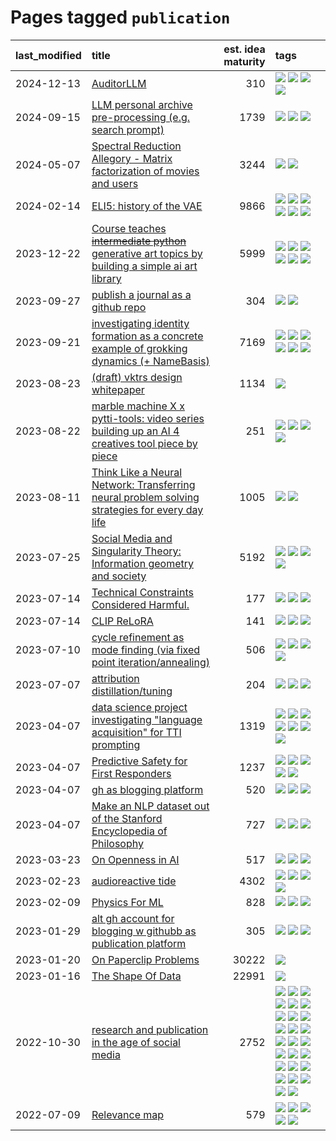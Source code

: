 # Pages tagged `publication`

|last_modified|title|est. idea maturity|tags
|:---|:---|---:|:---|
|2024-12-13|[AuditorLLM](../auditor-llm.md)|310|[![](https://img.shields.io/badge/tag-experimental-7c795e)](../tags/experimental.md) [![](https://img.shields.io/badge/tag-llm-96bcc)](../tags/llm.md) [![](https://img.shields.io/badge/tag-public_good-5e378d)](../tags/public_good.md) [![](https://img.shields.io/badge/tag-publication-98b52b)](../tags/publication.md)|
|2024-09-15|[LLM personal archive pre-processing (e.g. search prompt)](../personal_archive_prompt.md)|1739|[![](https://img.shields.io/badge/tag-public_good-5e378d)](../tags/public_good.md) [![](https://img.shields.io/badge/tag-publication-98b52b)](../tags/publication.md) [![](https://img.shields.io/badge/tag-shitpost-0e5ec)](../tags/shitpost.md)|
|2024-05-07|[Spectral Reduction Allegory - Matrix factorization of movies and users](../pca_opus.md)|3244|[![](https://img.shields.io/badge/tag-PCA-35d2ce)](../tags/PCA.md) [![](https://img.shields.io/badge/tag-publication-98b52b)](../tags/publication.md)|
|2024-02-14|[ELI5: history of the VAE](../ufldl_history.md)|9866|[![](https://img.shields.io/badge/tag-education-d548d8)](../tags/education.md) [![](https://img.shields.io/badge/tag-feature_learning-1ee399)](../tags/feature_learning.md) [![](https://img.shields.io/badge/tag-history-49fd1a)](../tags/history.md) [![](https://img.shields.io/badge/tag-history_of_science-6edb5)](../tags/history_of_science.md) [![](https://img.shields.io/badge/tag-publication-98b52b)](../tags/publication.md) [![](https://img.shields.io/badge/tag-vae-f1c85)](../tags/vae.md)|
|2023-12-22|[Course teaches ~~intermediate python~~ generative art topics by building a simple ai art library](../Course_teaches_basic_python_by_building_a_simple_ai_art_library.md)|5999|[![](https://img.shields.io/badge/tag-curriculum-43d799)](../tags/curriculum.md) [![](https://img.shields.io/badge/tag-education-d548d8)](../tags/education.md) [![](https://img.shields.io/badge/tag-from_issue-3f3dc3)](../tags/from_issue.md) [![](https://img.shields.io/badge/tag-public_good-5e378d)](../tags/public_good.md) [![](https://img.shields.io/badge/tag-publication-98b52b)](../tags/publication.md) [![](https://img.shields.io/badge/tag-wip-97a75e)](../tags/wip.md)|
|2023-09-27|[publish a journal as a github repo](../journal_as_github.md)|304|[![](https://img.shields.io/badge/tag-public_good-5e378d)](../tags/public_good.md) [![](https://img.shields.io/badge/tag-publication-98b52b)](../tags/publication.md)|
|2023-09-21|[investigating identity formation as a concrete example of grokking dynamics (+ NameBasis)](../identity_grokking_dynamics.md)|7169|[![](https://img.shields.io/badge/tag-alignment-e168be)](../tags/alignment.md) [![](https://img.shields.io/badge/tag-experimental-7c795e)](../tags/experimental.md) [![](https://img.shields.io/badge/tag-interpretability-fe76cf)](../tags/interpretability.md) [![](https://img.shields.io/badge/tag-publication-98b52b)](../tags/publication.md) [![](https://img.shields.io/badge/tag-safety-99b5f2)](../tags/safety.md) [![](https://img.shields.io/badge/tag-wip-97a75e)](../tags/wip.md)|
|2023-08-23|[(draft) vktrs design whitepaper](../vktrs_design_whitepaper.md)|1134|[![](https://img.shields.io/badge/tag-publication-98b52b)](../tags/publication.md)|
|2023-08-22|[marble machine X x pytti-tools: video series building up an AI 4 creatives tool piece by piece](../marble_machine_x_pytti-tools.md)|251|[![](https://img.shields.io/badge/tag-curriculum-43d799)](../tags/curriculum.md) [![](https://img.shields.io/badge/tag-public_good-5e378d)](../tags/public_good.md) [![](https://img.shields.io/badge/tag-publication-98b52b)](../tags/publication.md) [![](https://img.shields.io/badge/tag-video_series-d46ff4)](../tags/video_series.md)|
|2023-08-11|[Think Like a Neural Network: Transferring neural problem solving strategies for every day life](../think_like_an_ann.md)|1005|[![](https://img.shields.io/badge/tag-philosophy-36f98)](../tags/philosophy.md) [![](https://img.shields.io/badge/tag-publication-98b52b)](../tags/publication.md)|
|2023-07-25|[Social Media and Singularity Theory: Information geometry and society](../social_singularities.md)|5192|[![](https://img.shields.io/badge/tag-alignment-e168be)](../tags/alignment.md) [![](https://img.shields.io/badge/tag-information_geometry-4377c4)](../tags/information_geometry.md) [![](https://img.shields.io/badge/tag-philosophy-36f98)](../tags/philosophy.md) [![](https://img.shields.io/badge/tag-publication-98b52b)](../tags/publication.md)|
|2023-07-14|[Technical Constraints Considered Harmful.](../constraints_considered_hazardous.md)|177|[![](https://img.shields.io/badge/tag-best_practices-e33481)](../tags/best_practices.md) [![](https://img.shields.io/badge/tag-engineering-b59164)](../tags/engineering.md) [![](https://img.shields.io/badge/tag-publication-98b52b)](../tags/publication.md)|
|2023-07-14|[CLIP ReLoRA](../clip_relora.md)|141|[![](https://img.shields.io/badge/tag-experimental-7c795e)](../tags/experimental.md) [![](https://img.shields.io/badge/tag-open_source-deeba9)](../tags/open_source.md) [![](https://img.shields.io/badge/tag-publication-98b52b)](../tags/publication.md)|
|2023-07-10|[cycle refinement as mode finding (via fixed point iteration/annealing)](../cycle_refinement_as_modefinding.md)|506|[![](https://img.shields.io/badge/tag-experimental-7c795e)](../tags/experimental.md) [![](https://img.shields.io/badge/tag-publication-98b52b)](../tags/publication.md) [![](https://img.shields.io/badge/tag-text2image-7064e0)](../tags/text2image.md) [![](https://img.shields.io/badge/tag-text2video-6819c6)](../tags/text2video.md)|
|2023-07-07|[attribution distillation/tuning](../attribution_tuning.md)|204|[![](https://img.shields.io/badge/tag-experimental-7c795e)](../tags/experimental.md) [![](https://img.shields.io/badge/tag-model_compression-c92725)](../tags/model_compression.md) [![](https://img.shields.io/badge/tag-publication-98b52b)](../tags/publication.md)|
|2023-04-07|[data science project investigating "language acquisition" for TTI prompting](../tti_language_aqcuisition.md)|1319|[![](https://img.shields.io/badge/tag-alignment-e168be)](../tags/alignment.md) [![](https://img.shields.io/badge/tag-dataset-4d5a4)](../tags/dataset.md) [![](https://img.shields.io/badge/tag-experimental-7c795e)](../tags/experimental.md) [![](https://img.shields.io/badge/tag-prompting-e6ab9)](../tags/prompting.md) [![](https://img.shields.io/badge/tag-publication-98b52b)](../tags/publication.md) [![](https://img.shields.io/badge/tag-publicgood-be4650)](../tags/publicgood.md) [![](https://img.shields.io/badge/tag-stability-29349d)](../tags/stability.md)|
|2023-04-07|[Predictive Safety for First Responders](../safety-officer.md)|1237|[![](https://img.shields.io/badge/tag-completed-4072a1)](../tags/completed.md) [![](https://img.shields.io/badge/tag-dataset-4d5a4)](../tags/dataset.md) [![](https://img.shields.io/badge/tag-publication-98b52b)](../tags/publication.md) [![](https://img.shields.io/badge/tag-publicgood-be4650)](../tags/publicgood.md) [![](https://img.shields.io/badge/tag-wip-97a75e)](../tags/wip.md)|
|2023-04-07|[gh as blogging platform](../gh_as_blogging_platform.md)|520|[![](https://img.shields.io/badge/tag-publication-98b52b)](../tags/publication.md) [![](https://img.shields.io/badge/tag-tooling-abf295)](../tags/tooling.md) [![](https://img.shields.io/badge/tag-wip-97a75e)](../tags/wip.md)|
|2023-04-07|[Make an NLP dataset out of the Stanford Encyclopedia of Philosophy](../sep_dataset.md)|727|[![](https://img.shields.io/badge/tag-dataset-4d5a4)](../tags/dataset.md) [![](https://img.shields.io/badge/tag-publication-98b52b)](../tags/publication.md) [![](https://img.shields.io/badge/tag-wip-97a75e)](../tags/wip.md)|
|2023-03-23|[On Openness in AI](../on_openness_in_ai.md)|517|[![](https://img.shields.io/badge/tag-alignment-e168be)](../tags/alignment.md) [![](https://img.shields.io/badge/tag-publication-98b52b)](../tags/publication.md) [![](https://img.shields.io/badge/tag-publicgood-be4650)](../tags/publicgood.md)|
|2023-02-23|[audioreactive tide](../audioreactive_tide.md)|4302|[![](https://img.shields.io/badge/tag-animation-b08442)](../tags/animation.md) [![](https://img.shields.io/badge/tag-completed-4072a1)](../tags/completed.md) [![](https://img.shields.io/badge/tag-experimental-7c795e)](../tags/experimental.md) [![](https://img.shields.io/badge/tag-publication-98b52b)](../tags/publication.md)|
|2023-02-09|[Physics For ML](../physics_for_ml.md)|828|[![](https://img.shields.io/badge/tag-curriculum-43d799)](../tags/curriculum.md) [![](https://img.shields.io/badge/tag-education-d548d8)](../tags/education.md) [![](https://img.shields.io/badge/tag-publication-98b52b)](../tags/publication.md)|
|2023-01-29|[alt gh account for blogging w githubb as publication platform](../alt_gh_account_for_blogging.md)|305|[![](https://img.shields.io/badge/tag-MILESTONE_POC-d3fceb)](../tags/MILESTONE_POC.md) [![](https://img.shields.io/badge/tag-publication-98b52b)](../tags/publication.md) [![](https://img.shields.io/badge/tag-wip-97a75e)](../tags/wip.md)|
|2023-01-20|[On Paperclip Problems](../on_paperclip_problems.md)|30222|[![](https://img.shields.io/badge/tag-publication-98b52b)](../tags/publication.md)|
|2023-01-16|[The Shape Of Data](../the_shape_of_data.md)|22991|[![](https://img.shields.io/badge/tag-publication-98b52b)](../tags/publication.md)|
|2022-10-30|[research and publication in the age of social media](../research-and-social.md)|2752|[![](https://img.shields.io/badge/tag-arxiv-1fc7b)](../tags/arxiv.md) [![](https://img.shields.io/badge/tag-citation-17673)](../tags/citation.md) [![](https://img.shields.io/badge/tag-corrections-a7221f)](../tags/corrections.md) [![](https://img.shields.io/badge/tag-credit-b0d845)](../tags/credit.md) [![](https://img.shields.io/badge/tag-curation-6ee5de)](../tags/curation.md) [![](https://img.shields.io/badge/tag-discoverability-48b79f)](../tags/discoverability.md) [![](https://img.shields.io/badge/tag-discussion-587798)](../tags/discussion.md) [![](https://img.shields.io/badge/tag-feed-5aa8d1)](../tags/feed.md) [![](https://img.shields.io/badge/tag-git-b4bfb)](../tags/git.md) [![](https://img.shields.io/badge/tag-git-b4bfb)](../tags/git.md) [![](https://img.shields.io/badge/tag-historyofscience-c34d1)](../tags/historyofscience.md) [![](https://img.shields.io/badge/tag-mastodon-87ec15)](../tags/mastodon.md) [![](https://img.shields.io/badge/tag-openreview-3ed1c7)](../tags/openreview.md) [![](https://img.shields.io/badge/tag-paperswithcode-57146)](../tags/paperswithcode.md) [![](https://img.shields.io/badge/tag-platform-4b28a8)](../tags/platform.md) [![](https://img.shields.io/badge/tag-publication-98b52b)](../tags/publication.md) [![](https://img.shields.io/badge/tag-reproducibility-795a7e)](../tags/reproducibility.md) [![](https://img.shields.io/badge/tag-research-b5656)](../tags/research.md) [![](https://img.shields.io/badge/tag-retractions-28da35)](../tags/retractions.md) [![](https://img.shields.io/badge/tag-search-ea4c14)](../tags/search.md) [![](https://img.shields.io/badge/tag-socialmedia-81aec0)](../tags/socialmedia.md) [![](https://img.shields.io/badge/tag-stackoverflow-d12fe)](../tags/stackoverflow.md) [![](https://img.shields.io/badge/tag-subscription-2db795)](../tags/subscription.md) [![](https://img.shields.io/badge/tag-transparency-3c3258)](../tags/transparency.md) [![](https://img.shields.io/badge/tag-twitter-4dea78)](../tags/twitter.md) [![](https://img.shields.io/badge/tag-validation-b653cf)](../tags/validation.md)|
|2022-07-09|[Relevance map](../Relevance_map.md)|579|[![](https://img.shields.io/badge/tag-meta-96f12e)](../tags/meta.md) [![](https://img.shields.io/badge/tag-prompting-e6ab9)](../tags/prompting.md) [![](https://img.shields.io/badge/tag-publication-98b52b)](../tags/publication.md) [![](https://img.shields.io/badge/tag-stability-29349d)](../tags/stability.md) [![](https://img.shields.io/badge/tag-tooling-abf295)](../tags/tooling.md)|